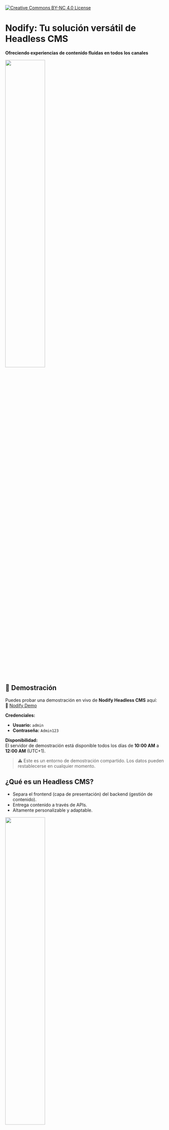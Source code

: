 [![Creative Commons BY-NC 4.0 License](assets/pictures/by-nc.png)](https://creativecommons.org/licenses/by-nc/4.0/)
# Nodify: Tu solución versátil de Headless CMS

**Ofreciendo experiencias de contenido fluidas en todos los canales**

<img src="assets/pictures/nodify_transparent.png" width="50%"/>

## 🚀 Demostración

Puedes probar una demostración en vivo de **Nodify Headless CMS** aquí:  
🔗 [Nodify Demo](https://azirar.ovh:7822)

**Credenciales:**
- **Usuario:** `admin`
- **Contraseña:** `Admin123`

**Disponibilidad:**  
El servidor de demostración está disponible todos los días de **10:00 AM** a **12:00 AM** (UTC+1).

> ⚠️ Este es un entorno de demostración compartido. Los datos pueden restablecerse en cualquier momento.


## ¿Qué es un Headless CMS?

* Separa el frontend (capa de presentación) del backend (gestión de contenido).
* Entrega contenido a través de APIs.
* Altamente personalizable y adaptable.

<img src="assets/pictures/headless-cms.png" width="50%"/>

## ¿Por qué elegir Nodify?

* **Multilingüe:** Crea y gestiona contenido en varios idiomas.
* **Multicanal:** Distribuye contenido en cualquier dispositivo o plataforma.
* **Altamente personalizable:** Adapta el CMS a tus necesidades específicas.
* **Escalable:** Maneja fácilmente volúmenes crecientes de contenido.
* **Amigable para desarrolladores:** APIs potentes e integraciones flexibles.

<img src="assets/pictures/why-nodify.png" width="50%"/>

## Entrega contenido en cualquier lugar y en cualquier momento

* Sitios web
* Aplicaciones móviles
* Dispositivos IoT
* Redes sociales
* Asistentes de voz

<img src="assets/pictures/nodify-iot.png" width="50%"/>

## Flexibilidad y personalización

* Modelos de contenido personalizables: Define tus propias estructuras de contenido.
* APIs flexibles: Integración con tu stack tecnológico existente.
* Ampliable con plugins: Agrega nuevas funciones según sea necesario.

<img src="assets/pictures/nodify-flexibility.png" width="50%"/>

## Crea experiencias de contenido globales

* Traducción sencilla de contenido: Gestiona versiones en varios idiomas.
* Regionalización de contenido: Dirige tu contenido a audiencias específicas.
* Manejo de requisitos multilingües complejos: Soporta varios sistemas de escritura y dialectos.

<img src="assets/pictures/nodify-experience.png" width="50%"/>

## Potencia a tu equipo de desarrollo

* APIs robustas: APIs RESTful para una integración perfecta.
* Webhooks: Activa acciones basadas en eventos.
* Control de versiones: Rastrea cambios y colabora eficazmente.

<img src="assets/pictures/nodify-api.png" width="50%"/>

## Tu contenido, a tu manera

* Resumen de los beneficios clave.
* Llamado a la acción: ¡Prueba Nodify hoy mismo!

## Instalación
[INSTALLATION.md](assets/INSTALLATION.md)
    
## Licencia

Nodify está bajo la licencia Creative Commons Attribution-NonCommercial 4.0 International **(CC BY-NC 4.0)**.

Este proyecto está licenciado bajo Creative Commons BY-NC 4.0.

**Eres libre de:**

* Compartir — Copiar y redistribuir el software en cualquier medio o formato.
* Adaptar — Remixar, transformar y desarrollar a partir del software.

**Pero bajo las siguientes condiciones:**

* Uso no comercial — No puedes usar este software con fines comerciales.
* Atribución — Debes otorgar el crédito correspondiente, proporcionar un enlace a la licencia e indicar si se han realizado cambios.

Consulta la licencia completa aquí: [https://creativecommons.org/licenses/by-nc/4.0/](https://creativecommons.org/licenses/by-nc/4.0/)

<img src="assets/pictures/nodify_transparent.png" width="50%"/>
